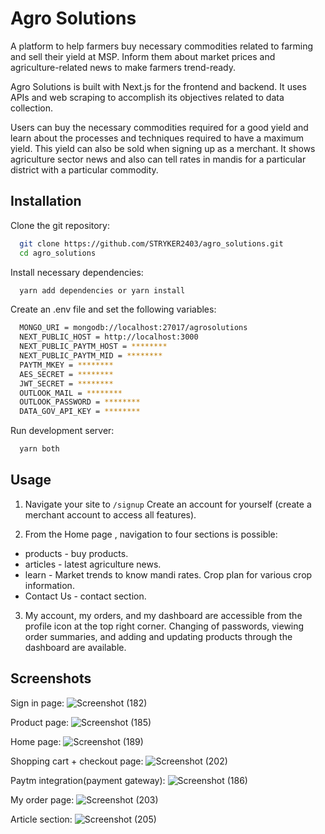 # Agro Solutions

A platform to help farmers buy necessary commodities related to farming and sell their yield at MSP. Inform them about market prices and agriculture-related news to make farmers trend-ready.

Agro Solutions is built with Next.js for the frontend and backend. It uses APIs and web scraping to accomplish its objectives related to data collection.

Users can buy the necessary commodities required for a good yield and learn about the processes and techniques required to have a maximum yield. This yield can also be sold when signing up as a merchant. It shows agriculture sector news and also can tell rates in mandis for a particular district with a particular commodity.

<!--
## Demo

[Agro Solutions](https://youtu.be/3BvayDWLq-c) -->

## Installation

Clone the git repository:

```bash
  git clone https://github.com/STRYKER2403/agro_solutions.git
  cd agro_solutions
```

Install necessary dependencies:

```bash
  yarn add dependencies or yarn install
```

Create an .env file and set the following variables:

```bash
  MONGO_URI = mongodb://localhost:27017/agrosolutions
  NEXT_PUBLIC_HOST = http://localhost:3000
  NEXT_PUBLIC_PAYTM_HOST = ********
  NEXT_PUBLIC_PAYTM_MID = ********
  PAYTM_MKEY = ********
  AES_SECRET = ********
  JWT_SECRET = ********
  OUTLOOK_MAIL = ********
  OUTLOOK_PASSWORD = ********
  DATA_GOV_API_KEY = ********

```

Run development server:

```bash
  yarn both
```

## Usage

1. Navigate your site to `/signup` Create an account for yourself (create a merchant account to access all features).

2. From the Home page , navigation to four sections is possible:

- products - buy products.
- articles - latest agriculture news.
- learn - Market trends to know mandi rates.
  Crop plan for various crop information.
- Contact Us - contact section.

3. My account, my orders, and my dashboard are accessible from the profile icon at the top right corner. Changing of passwords, viewing order summaries, and adding and updating products through the dashboard are available.

## Screenshots

Sign in page:
![Screenshot (182)](https://user-images.githubusercontent.com/75637474/230471758-2b62678e-b884-4a5a-b507-1e5fe30b9c13.png)

Product page:
![Screenshot (185)](https://user-images.githubusercontent.com/75637474/230472108-0f5d995f-a841-4889-8dea-481b82a4aeb4.png)

Home page:
![Screenshot (189)](https://user-images.githubusercontent.com/75637474/230472261-543354d6-4ffd-4055-a6ee-4b7db47ba1cb.png)

Shopping cart + checkout page:
![Screenshot (202)](https://user-images.githubusercontent.com/75637474/230472293-876c007d-bee1-4657-94b0-a73d5e3ba0c8.png)

Paytm integration(payment gateway):
![Screenshot (186)](https://user-images.githubusercontent.com/75637474/230472148-9feb9bf5-5632-46bd-9782-24a613ed3e60.png)

My order page:
![Screenshot (203)](https://user-images.githubusercontent.com/75637474/230472300-37902e2e-5666-42d1-8008-94f4eaef89af.png)

Article section:
![Screenshot (205)](https://user-images.githubusercontent.com/75637474/230472316-e4df1784-fddc-47c5-9765-02b1a3b296ad.png)
